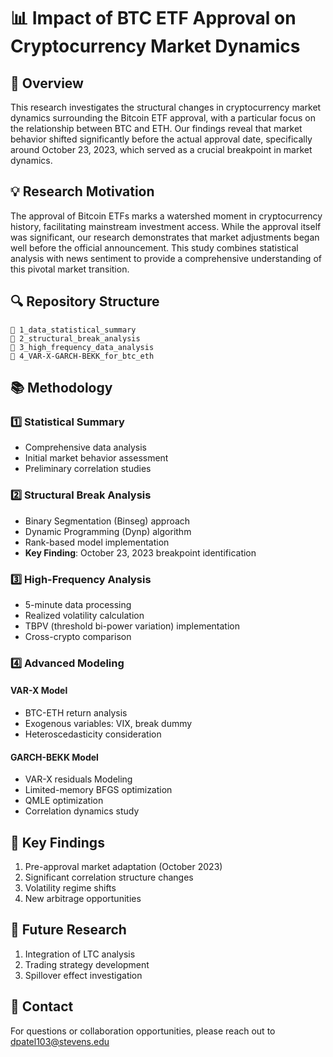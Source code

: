 # 📊 Impact of BTC ETF Approval on Cryptocurrency Market Dynamics

## 🎯 Overview
This research investigates the structural changes in cryptocurrency market dynamics surrounding the Bitcoin ETF approval, with a particular focus on the relationship between BTC and ETH. Our findings reveal that market behavior shifted significantly before the actual approval date, specifically around October 23, 2023, which served as a crucial breakpoint in market dynamics.

## 💡 Research Motivation
The approval of Bitcoin ETFs marks a watershed moment in cryptocurrency history, facilitating mainstream investment access. While the approval itself was significant, our research demonstrates that market adjustments began well before the official announcement. This study combines statistical analysis with news sentiment to provide a comprehensive understanding of this pivotal market transition.

## 🔍 Repository Structure

```
📁 1_data_statistical_summary
📁 2_structural_break_analysis
📁 3_high_frequency_data_analysis
📁 4_VAR-X-GARCH-BEKK_for_btc_eth
```

## 📚 Methodology

### 1️⃣ Statistical Summary
- Comprehensive data analysis
- Initial market behavior assessment
- Preliminary correlation studies

### 2️⃣ Structural Break Analysis
- Binary Segmentation (Binseg) approach
- Dynamic Programming (Dynp) algorithm
- Rank-based model implementation
- **Key Finding**: October 23, 2023 breakpoint identification

### 3️⃣ High-Frequency Analysis
- 5-minute data processing
- Realized volatility calculation
- TBPV (threshold bi-power variation) implementation
- Cross-crypto comparison

### 4️⃣ Advanced Modeling
#### VAR-X Model
- BTC-ETH return analysis
- Exogenous variables: VIX, break dummy
- Heteroscedasticity consideration

#### GARCH-BEKK Model
- VAR-X residuals Modeling
- Limited-memory BFGS optimization
- QMLE optimization
- Correlation dynamics study

## 🔑 Key Findings
1. Pre-approval market adaptation (October 2023)
2. Significant correlation structure changes
3. Volatility regime shifts
4. New arbitrage opportunities

## 🚀 Future Research
1. Integration of LTC analysis
2. Trading strategy development
3. Spillover effect investigation

## 📧 Contact
For questions or collaboration opportunities, please reach out to dpatel103@stevens.edu
